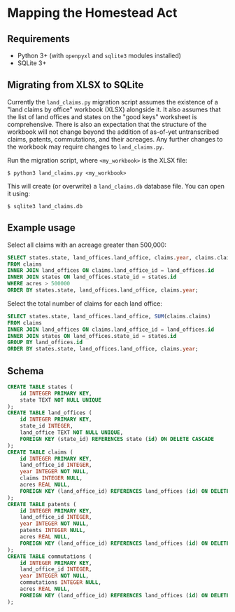 # Mapping the Homestead Act

## Requirements

 - Python 3+ (with `openpyxl` and `sqlite3` modules installed)
 - SQLite 3+

## Migrating from XLSX to SQLite

Currently the `land_claims.py` migration script assumes the existence of a "land
claims by office" workbook (XLSX) alongside it. It also assumes that the list of
land offices and states on the "good keys" worksheet is comprehensive. There is
also an expectation that the structure of the workbook will not change beyond the
addition of as-of-yet untranscribed claims, patents, commutations, and their acreages.
Any further changes to the workbook may require changes to `land_claims.py`.

Run the migration script, where `<my_workbook>` is the XLSX file:
```
$ python3 land_claims.py <my_workbook>
```
This will create (or overwrite) a `land_claims.db` database file. You can open it
using:
```
$ sqlite3 land_claims.db
```

## Example usage

Select all claims with an acreage greater than 500,000:
```sql
SELECT states.state, land_offices.land_office, claims.year, claims.claims, claims.acres
FROM claims
INNER JOIN land_offices ON claims.land_office_id = land_offices.id
INNER JOIN states ON land_offices.state_id = states.id
WHERE acres > 500000
ORDER BY states.state, land_offices.land_office, claims.year;
```
Select the total number of claims for each land office:
```sql
SELECT states.state, land_offices.land_office, SUM(claims.claims)
FROM claims
INNER JOIN land_offices ON claims.land_office_id = land_offices.id
INNER JOIN states ON land_offices.state_id = states.id
GROUP BY land_offices.id
ORDER BY states.state, land_offices.land_office, claims.year;
```

## Schema

```sql
CREATE TABLE states (
    id INTEGER PRIMARY KEY,
    state TEXT NOT NULL UNIQUE
);
CREATE TABLE land_offices (
    id INTEGER PRIMARY KEY,
    state_id INTEGER,
    land_office TEXT NOT NULL UNIQUE,
    FOREIGN KEY (state_id) REFERENCES state (id) ON DELETE CASCADE
);
CREATE TABLE claims (
    id INTEGER PRIMARY KEY,
    land_office_id INTEGER,
    year INTEGER NOT NULL,
    claims INTEGER NULL,
    acres REAL NULL,
    FOREIGN KEY (land_office_id) REFERENCES land_offices (id) ON DELETE CASCADE
);
CREATE TABLE patents (
    id INTEGER PRIMARY KEY,
    land_office_id INTEGER,
    year INTEGER NOT NULL,
    patents INTEGER NULL,
    acres REAL NULL,
    FOREIGN KEY (land_office_id) REFERENCES land_offices (id) ON DELETE CASCADE
);
CREATE TABLE commutations (
    id INTEGER PRIMARY KEY,
    land_office_id INTEGER,
    year INTEGER NOT NULL,
    commutations INTEGER NULL,
    acres REAL NULL,
    FOREIGN KEY (land_office_id) REFERENCES land_offices (id) ON DELETE CASCADE
);
```

